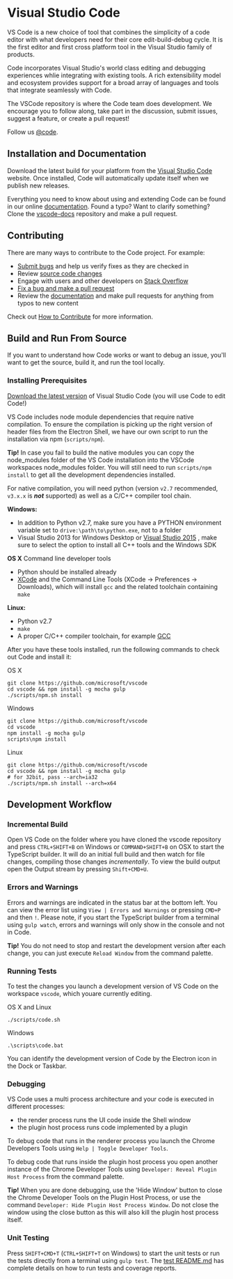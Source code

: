 # Visual Studio Code

VS Code is a new choice of tool that combines the simplicity of a
code editor with what developers need for their core
edit-build-debug cycle. It is the first editor and first cross platform
tool in the Visual Studio family of products.

Code incorporates Visual Studio's world class editing and debugging experiences
whlie integrating with existing tools. A rich extensibility model and
ecosystem provides support for a broad array of languages and tools that
integrate seamlessly with Code.

The VSCode repository is where the Code team does development. We
encourage you to follow along, take part in the discussion, submit
issues, suggest a feature, or create a pull request!

Follow us [@code](https://twitter.com/code).

## Installation and Documentation
Download the latest build for your platform from the
[Visual Studio Code](http://code.visualstudio.com) website. Once
installed, Code will automatically update itself when we publish
new releases.

Everything you need to know about using and extending Code can be
found in our online [documentation](http://code.visualstudio.com/docs).
Found a typo? Want to clarify something? Clone the
[vscode-docs](https://github.com/microsoft/vscode-docs) repository
and make a pull request.

## Contributing

There are many ways to contribute to the Code project. For example:

* [Submit bugs](https://github.com/microsoft/vscode/issues) and help
us verify fixes as they are checked in
* Review [source code changes](https://github.com/microsoft/vscode/pulls)
* Engage with users and other developers on [Stack Overflow](http://go.microsoft.com/fwlink/?LinkID=536384)
* [Fix a bug and make a pull request](https://github.com/Microsoft/vscode/wiki/How-to-Contribute)
* Review the [documentation](https://github.com/microsoft/vscode-docs)
and make pull requests for anything from typos to new content

Check out [How to Contribute](https://github.com/Microsoft/vscode/wiki) for more information.

## Build and Run From Source

If you want to understand how Code works or want to debug an issue, you'll want to get the source,
build it, and run the tool locally.

### Installing Prerequisites

[Download the latest version](https://code.visualstudio.com/Download) of Visual Studio Code (you will use Code to edit Code!)

VS Code includes node module dependencies that require native compilation. To ensure the compilation is picking up the right version of
header files from the Electron Shell, we have our own script to run the installation via npm (`scripts/npm`).

**Tip!** In case you fail to build the native modules you can copy the node_modules folder of the VS Code installation
into the VSCode workspaces node_modules folder. You will still need to run `scripts/npm install` to get all the development dependencies installed.

For native compilation, you will need python (version `v2.7` recommended, `v3.x.x` is __*not*__ supported) as well as a C/C++ compiler tool chain.

**Windows:**
* In addition to Python v2.7, make sure you have a PYTHON environment variable set to `drive:\path\to\python.exe`, not to a folder
* Visual Studio 2013 for Windows Desktop or [Visual Studio 2015](https://www.visualstudio.com/en-us/products/visual-studio-community-vs.aspx)
, make sure to select the option to install all C++ tools and the Windows SDK

**OS X** Command line developer tools
* Python should be installed already
* [XCode](https://developer.apple.com/xcode/downloads/) and the Command Line Tools (XCode -> Preferences -> Downloads), which will
install `gcc` and the related toolchain containing `make`

**Linux:**
* Python v2.7
* `make`
* A proper C/C++ compiler toolchain, for example [GCC](https://gcc.gnu.org)

After you have these tools installed, run the following commands to check out Code and install it:

OS X

	git clone https://github.com/microsoft/vscode
	cd vscode && npm install -g mocha gulp
	./scripts/npm.sh install

Windows

	git clone https://github.com/microsoft/vscode
	cd vscode
	npm install -g mocha gulp
	scripts\npm install

Linux

	git clone https://github.com/microsoft/vscode
	cd vscode && npm install -g mocha gulp
	# for 32bit, pass --arch=ia32
	./scripts/npm.sh install --arch=x64

## Development Workflow

### Incremental Build
Open VS Code on the folder where you have cloned the vscode repository and press
`CTRL+SHIFT+B` on Windows or `COMMAND+SHIFT+B` on OSX to start the TypeScript
builder. It will do an initial full build and then watch for file changes, compiling
those changes *incrementally*. To view the build output open the Output stream by pressing `Shift+CMD+U`.

### Errors and Warnings
Errors and warnings are indicated in the status bar at the bottom left. You can
view the error list using `View | Errors and Warnings` or pressing `CMD+P` and then `!`.
Please note, if you start the TypeScript builder from a terminal using `gulp watch`, errors
and warnings will only show in the console and not in Code.

**Tip!** You do not need to stop and restart the development version after each change,
you can just execute `Reload Window` from the command palette.

### Running Tests
To test the changes you launch a development version of VS Code on the workspace
`vscode`, which youare currently editing.


OS X and Linux

	./scripts/code.sh

Windows

	.\scripts\code.bat

You can identify the development version of Code by the Electron icon in the Dock or Taskbar.

### Debugging
VS Code uses a multi process architecture and your code is executed in different
processes:
* the render process runs the UI code inside the Shell window
* the plugin host process runs code implemented by a plugin

To debug code that runs in the renderer process you launch the Chrome Developers Tools using
`Help | Toggle Developer Tools`.

To debug code that runs inside the plugin host process you open another instance of the Chrome
Developer Tools using `Developer: Reveal Plugin Host Process` from the command palette.

**Tip!** When you are done debugging, use the 'Hide Window' button to close the Chrome Developer
Tools on the Plugin Host Process, or use the command `Developer: Hide Plugin Host Process Window`.
Do not close the window using the close button as this will also kill the plugin host process itself.

### Unit Testing
Press `SHIFT+CMD+T` (`CTRL+SHIFT+T` on Windows) to start the unit tests or run the tests directly
from a terminal using `gulp test`. The [test README.md](test/README.md) has complete details on
how to run tests and coverage reports.

